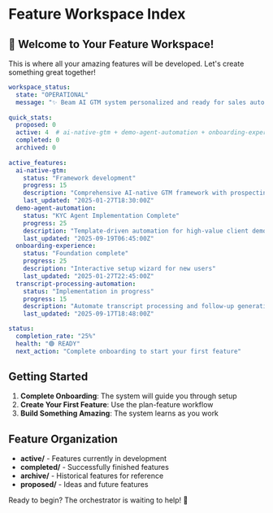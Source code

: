 # Feature Workspace Index

## 🎯 Welcome to Your Feature Workspace!

This is where all your amazing features will be developed. Let's create something great together!

```yaml
workspace_status:
  state: "OPERATIONAL"
  message: "✨ Beam AI GTM system personalized and ready for sales automation features!"
  
quick_stats:
  proposed: 0
  active: 4  # ai-native-gtm + demo-agent-automation + onboarding-experience + transcript-processing-automation
  completed: 0
  archived: 0
  
active_features:
  ai-native-gtm:
    status: "Framework development"
    progress: 15
    description: "Comprehensive AI-native GTM framework with prospecting, lead generation, discovery, and pipeline management"
    last_updated: "2025-01-27T18:30:00Z"
  demo-agent-automation:
    status: "KYC Agent Implementation Complete"
    progress: 25
    description: "Template-driven automation for high-value client demo agent creation"
    last_updated: "2025-09-19T06:45:00Z"
  onboarding-experience:
    status: "Foundation complete"
    progress: 25
    description: "Interactive setup wizard for new users"
    last_updated: "2025-01-27T22:45:00Z"
  transcript-processing-automation:
    status: "Implementation in progress"
    progress: 15
    description: "Automate transcript processing and follow-up generation for sales"
    last_updated: "2025-09-17T18:48:00Z"

status:
  completion_rate: "25%"
  health: "🟢 READY"
  next_action: "Complete onboarding to start your first feature"
```

## Getting Started

1. **Complete Onboarding**: The system will guide you through setup
2. **Create Your First Feature**: Use the plan-feature workflow
3. **Build Something Amazing**: The system learns as you work

## Feature Organization

- **active/** - Features currently in development
- **completed/** - Successfully finished features  
- **archive/** - Historical features for reference
- **proposed/** - Ideas and future features

Ready to begin? The orchestrator is waiting to help! 🚀